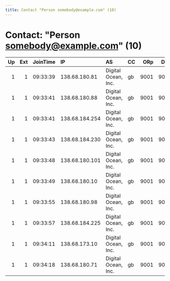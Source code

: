 ```yaml
---
title: Contact "Person somebody@example.com" (10)
---
```


# Contact: "Person somebody@example.com" (10)

|   Up |   Ext | JoinTime   | IP             | AS                  | CC   |   ORp |   Dirp | OS    | Version   | Nickname           |   eFamMembers |
|-----:|------:|:-----------|:---------------|:--------------------|:-----|------:|-------:|:------|:----------|:-------------------|--------------:|
|    1 |     1 | 09:33:39   | 138.68.180.81  | Digital Ocean, Inc. | gb   |  9001 |   9030 | Linux | 0.2.5.14  | DebianTorNodelon07 |             1 |
|    1 |     1 | 09:33:41   | 138.68.180.88  | Digital Ocean, Inc. | gb   |  9001 |   9030 | Linux | 0.2.5.14  | DebianTorNodelon08 |             1 |
|    1 |     1 | 09:33:41   | 138.68.184.254 | Digital Ocean, Inc. | gb   |  9001 |   9030 | Linux | 0.2.5.14  | DebianTorNodelon09 |             1 |
|    1 |     1 | 09:33:43   | 138.68.184.230 | Digital Ocean, Inc. | gb   |  9001 |   9030 | Linux | 0.2.5.14  | DebianTorNodelon04 |             1 |
|    1 |     1 | 09:33:48   | 138.68.180.101 | Digital Ocean, Inc. | gb   |  9001 |   9030 | Linux | 0.2.5.14  | DebianTorNodelon10 |             1 |
|    1 |     1 | 09:33:49   | 138.68.180.10  | Digital Ocean, Inc. | gb   |  9001 |   9030 | Linux | 0.2.5.14  | DebianTorNodelon05 |             1 |
|    1 |     1 | 09:33:55   | 138.68.180.98  | Digital Ocean, Inc. | gb   |  9001 |   9030 | Linux | 0.2.5.14  | DebianTorNodelon03 |             1 |
|    1 |     1 | 09:33:57   | 138.68.184.225 | Digital Ocean, Inc. | gb   |  9001 |   9030 | Linux | 0.2.5.14  | DebianTorNodelon01 |             1 |
|    1 |     1 | 09:34:11   | 138.68.173.10  | Digital Ocean, Inc. | gb   |  9001 |   9030 | Linux | 0.2.5.14  | DebianTorNodelon02 |             1 |
|    1 |     1 | 09:34:18   | 138.68.180.71  | Digital Ocean, Inc. | gb   |  9001 |   9030 | Linux | 0.2.5.14  | DebianTorNodelon06 |             1 |
